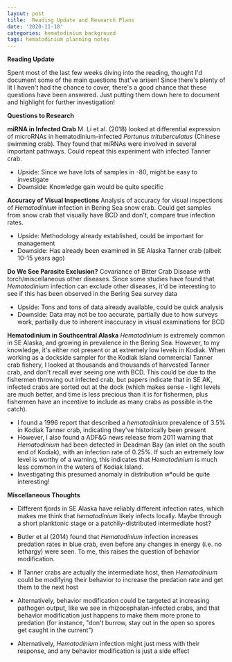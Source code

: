 ```yaml
---
layout: post
title:  Reading Update and Research Plans
date: '2020-11-18'
categories: hematodinium background
tags: hematodinium planning notes
---
```


**Reading Update**

Spent most of the last few weeks diving into the reading, thought I'd document some of the main questions that've arisen! Since there's plenty of lit I haven't had the chance to cover, there's a good chance that these questions have been answered. Just putting them down here to document and highlight for further investigation!

**Questions to Research**

**miRNA in Infected Crab**
M. Li et al. (2018) looked at differential expression of microRNAs in hematodinium-infected _Portunus trituberculatus_ (Chinese swimming crab). They found that miRNAs were involved in several important pathways. Could repeat this experiment with infected Tanner crab.

- Upside: Since we have lots of samples in -80, might be easy to investigate
- Downside: Knowledge gain would be quite specific

**Accuracy of Visual Inspections**
Analysis of accuracy for visual inspections of _Hematodinium_ infection in Bering Sea snow crab. Could get samples from snow crab that visually have BCD and don't, compare true infection rates.

- Upside: Methodology already established, could be important for management
- Downside: Has already been examined in SE Alaska Tanner crab (albeit 10-15 years ago)

**Do We See Parasite Exclusion?**
Covariance of Bitter Crab Disease with torch/miscellaneous other diseases. Since some studies have found that _Hematodinium_ infection can exclude other diseases, it'd be interesting to see if this has been observed in the Bering Sea survey data

- Upside: Tons and tons of data already available, could be quick analysis
- Downside: Data may not be too accurate, partially due to how surveys work, partially due to inherent inaccuracy in visual examinations for BCD

**Hematodinium in Southcentral Alaska**
_Hematodinium_ is extremely common in SE Alaska, and growing in prevalence in the Bering Sea. However, to my knowledge, it's either not present or at extremely low levels in Kodiak. When working as a dockside sampler for the Kodiak Island commercial Tanner crab fishery, I looked at thousands and thousands of harvested Tanner crab, and don't recall ever seeing one with BCD. This could be due to the fishermen throwing out infected crab, but papers indicate that in SE AK, infected crabs are sorted out at the dock (which makes sense - light levels are much better, and time is less precious than it is for fishermen, plus fishermen have an incentive to include as many crabs as possible in the catch). 
- I found a 1996 report that described a _hematodinium_ prevalence of 3.5% in Kodiak Tanner crab, indicating they've historically been present
- However, I also found a ADF&G news release from 2011 warning that _Hematodinium_ had been detected in Deadman Bay (an inlet on the south end of Kodiak), with an infection rate of 0.25%. If such an extremely low level is worthy of a warning, this indicates that _Hematodinium_ is much less common in the waters of Kodiak Island.
- Investigating this presumed anomaly in distribution w*ould be quite interesting!

**Miscellaneous Thoughts**
- Different fjords in SE Alaska have reliably different infection rates, which makes me think that _hematodinium_ likely infects locally. Maybe through a short planktonic stage or a patchily-distributed intermediate host?

- Butler et al (2014) found that _Hematodinium_ infection increases predation rates in blue crab, even before any changes in energy (i.e. no lethargy) were seen. To me, this raises the question of behavior modification. 
- If Tanner crabs are actually the intermediate host, then _Hematodinium_ could be modifying their behavior to increase the predation rate and get them to the next host
- Alternatively, behavior modification could be targeted at increasing pathogen output, like we see in rhizocephalan-infected crabs, and that behavior modification just happens to make them more prone to predation (for instance, "don't burrow, stay out in the open so spores get caught in the current")
- Alternatively, _Hematodinium_ infection might just mess with their response, and any behavior modification is just a side effect